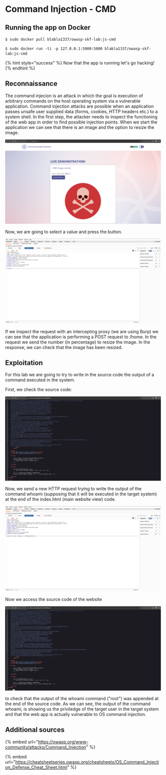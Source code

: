 # Command Injection - CMD

## Running the app on Docker

```
$ sudo docker pull blabla1337/owasp-skf-lab:js-cmd
```

```
$ sudo docker run -ti -p 127.0.0.1:5000:5000 blabla1337/owasp-skf-lab:js-cmd
```

{% hint style="success" %}
Now that the app is running let's go hacking!
{% endhint %}

## Reconnaissance

The command injecion is an attack in which the goal is execution of
arbitrary commands on the host operating system via a vulnerable
application. Command injection attacks are possible when an application
passes unsafe user supplied data (forms, cookies, HTTP headers etc.) to
a system shell. In the first step, the attacker needs to inspect the
functioning of the web app in order to find possible injection points.
When we start the application we can see that there is an image and the option to resize the image.

![](../../.gitbook/assets/python/CMD/1.png)

Now, we are going to select a value and press the button.

![](../../.gitbook/assets/python/CMD/2.png)

If we inspect the request with an intercepting proxy \(we are using
Burp\) we can see that the application is performing a POST request to
/home. In the request we send the number (in percentage) to resize the image.
In the response, we can check that the image has been resized.

## Exploitation

For this lab we are going to try to write in the source code the output of a command executed in the system.

First, we check the source code:

![](../../.gitbook/assets/python/CMD/3.png)

Now, we send a new HTTP request trying to write the output of the command
whoami (supposing that it will be executed in the target system) at the end of the index.html (main website view) code.

![](../../.gitbook/assets/nodejs/CMD/4.png)

Now we access the source code of the website

![](../../.gitbook/assets/python/CMD/5.png)

to check that the output of the whoami command ("root") was appended at the end of the source code.
As we can see, the output of the command whoami, is showing us the priviledge
of the target user in the target system and that the web app is actually
vulnerable to OS command injection.

## Additional sources

{% embed url="https://owasp.org/www-community/attacks/Command_Injection" %}

{% embed url="https://cheatsheetseries.owasp.org/cheatsheets/OS_Command_Injection_Defense_Cheat_Sheet.html" %}
